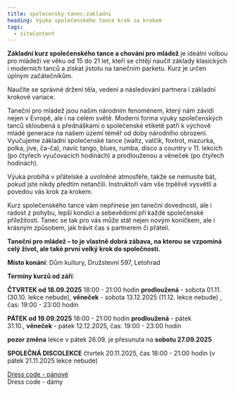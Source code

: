 ```yaml
---
title: spolecensky-tanec-zakladni
heading: Výuka společenského tance krok za krokem
tags:
  - siteContent
---
```

**Základní kurz společenského tance a chování pro mládež** je ideální volbou pro mládeži ve věku od 15 do 21 let, kteří se chtějí naučit základy klasických i moderních tanců a získat jistotu na tanečním parketu. Kurz je určen úplným začátečníkům.

Naučíte se správné držení těla, vedení a následování partnera i základní krokové variace. 

Taneční pro mládež jsou našim národním fenoménem, který nám závidí nejen v Evropě, ale i na celém světě. Moderní forma výuky společenských tanců skloubená s přednáškami o společenské etiketě patří k výchově mladé generace na našem území téměř od doby národního obrození. Vyučujeme základní společenské tance (waltz, valčík, foxtrot, mazurka, polka, jive, ča-ča), navíc tango, blues, rumba, disco a country v 11. lekcích (po čtyřech vyučovacích hodinách) a prodlouženou a věneček (po čtyřech hodinách).

Výuka probíhá v přátelské a uvolněné atmosféře, takže se nemusíte bát, pokud jste nikdy předtím netančili. Instruktoři vám vše trpělivě vysvětlí a povedou vás krok za krokem.

Kurz společenského tance vám nepřinese jen taneční dovednosti, ale i radost z pohybu, lepší kondici a sebevědomí při každé společenské příležitosti. Tanec se tak pro vás může stát nejen novým koníčkem, ale i krásným způsobem, jak trávit čas s partnerem či přáteli.

**Taneční pro mládež – to je vlastně dobrá zábava, na kterou se vzpomíná celý život, ale také první velký krok do společnosti.**

**Místo konání**: Dům kultury, Družstevní 597, Letohrad

**Termíny kurzů od září**:

**ČTVRTEK od 18.09.2025** 18:00 - 21:00 hodin
**prodloužená** - sobota 01.11. (30.10. lekce nebude), **věneček** - sobota 13.12.2025 (11.12. lekce nebude) , čas: 19:00 - 23:00 hodin

**PÁTEK od 19.09.2025** 18:00 - 21:00 hodin
**prodloužená** - pátek 31.10., **věneček** - pátek 12.12.2025, čas: 19:00 - 23:00 hodin

**pozor změna** lekce v pátek 26.09. je přesunuta na **sobotu 27.09.2025**

**SPOLEČNÁ DISCOLEKCE** čtvrtek 20.11.2025, čas 18:00 - 21:00 hodin (v pátek 21.11.2025 lekce nebude)

[Dress code - pánové](https://www.tanecnistudioka.cz/admin/#/collections/blog/entries/2025-08-25_dress-code-p%C3%A1nov%C3%A9)\
Dress code - dámy
